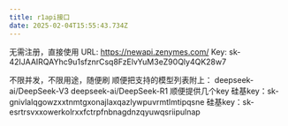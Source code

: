 ```yaml
---
title: r1api接口
date: 2025-02-04T15:55:43.734Z
---
```


无需注册，直接使用
URL: https://newapi.zenymes.com/
Key: sk-42IJAAIRQAYhc9u1sfznrCsq8FzElvYuM3eZ90Qly4QK28w7

不限并发，不限用途，随便刷
顺便把支持的模型列表附上：
deepseek-ai/DeepSeek-V3
deepseek-ai/DeepSeek-R1
顺便提供几个key
硅基key：sk-gnivlalqgowzxxtnmtgxonajlaxqazlywpuvrmtlmtipqsne
硅基key：sk-esrtrsvxxowerkolrxxfctrpfnbnagdnzqyuwqsriipulnap